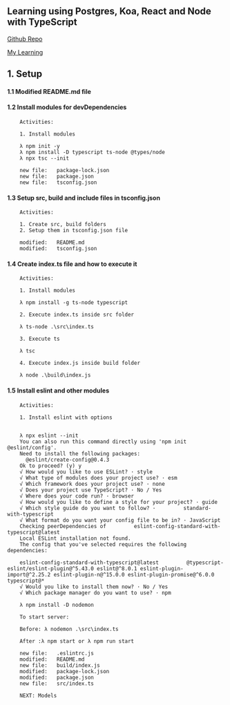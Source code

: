 ## Learning using Postgres, Koa, React and Node with TypeScript

[Github Repo](https://github.com/gurnitha/PKRN-Postgres-Koa-React-Node)

[My Learning](https://www.udemy.com/course/url-shortener-nodejs-typescript-koa-postgresql-knex-arabic/learn/lecture/37278984#overview)


## 1. Setup


#### 1.1 Modified README.md file


#### 1.2 Install modules for devDependencies
        
        Activities:

        1. Install modules

        λ npm init -y
        λ npm install -D typescript ts-node @types/node
        λ npx tsc --init

        new file:   package-lock.json
        new file:   package.json
        new file:   tsconfig.json


#### 1.3 Setup src, build and include files in tsconfig.json
        
        Activities:

        1. Create src, build folders
        2. Setup them in tsconfig.json file

        modified:   README.md
        modified:   tsconfig.json


#### 1.4 Create index.ts file and how to execute it
        
        Activities:

        1. Install modules

        λ npm install -g ts-node typescript

        2. Execute index.ts inside src folder

        λ ts-node .\src\index.ts

        3. Execute ts

        λ tsc

        4. Execute index.js inside build folder

        λ node .\build\index.js 


#### 1.5 Install eslint and other modules
        
        Activities:

        1. Install eslint with options


        λ npx eslint --init
        You can also run this command directly using 'npm init         @eslint/config'.
        Need to install the following packages:
          @eslint/create-config@0.4.3
        Ok to proceed? (y) y
        √ How would you like to use ESLint? · style
        √ What type of modules does your project use? · esm
        √ Which framework does your project use? · none
        √ Does your project use TypeScript? · No / Yes
        √ Where does your code run? · browser
        √ How would you like to define a style for your project? · guide
        √ Which style guide do you want to follow? ·         standard-with-typescript
        √ What format do you want your config file to be in? · JavaScript
        Checking peerDependencies of         eslint-config-standard-with-typescript@latest
        Local ESLint installation not found.
        The config that you've selected requires the following dependencies:

        eslint-config-standard-with-typescript@latest         @typescript-eslint/eslint-plugin@^5.43.0 eslint@^8.0.1 eslint-plugin-import@^2.25.2 eslint-plugin-n@^15.0.0 eslint-plugin-promise@^6.0.0 typescript@*
        √ Would you like to install them now? · No / Yes
        √ Which package manager do you want to use? · npm

        λ npm install -D nodemon

        To start server: 

        Before: λ nodemon .\src\index.ts

        After :λ npm start or λ npm run start

        new file:   .eslintrc.js
        modified:   README.md
        new file:   build/index.js
        modified:   package-lock.json
        modified:   package.json
        new file:   src/index.ts

        NEXT: Models